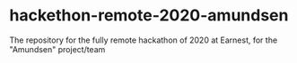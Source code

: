 # hackethon-remote-2020-amundsen
The repository for the fully remote hackathon of 2020 at Earnest, for the "Amundsen" project/team
